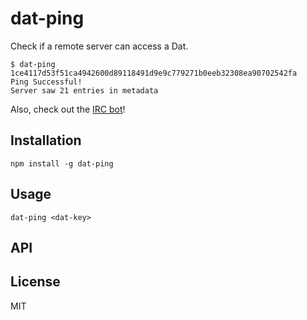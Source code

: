 # dat-ping

Check if a remote server can access a Dat.

```
$ dat-ping 1ce4117d53f51ca4942600d89118491d9e9c779271b0eeb32308ea90702542fa
Ping Successful!
Server saw 21 entries in metadata
```

Also, check out the [IRC bot](https://github.com/joehand/dat-ping-irc)!

## Installation

```
npm install -g dat-ping
```

## Usage

```
dat-ping <dat-key>
```

## API



## License

MIT
